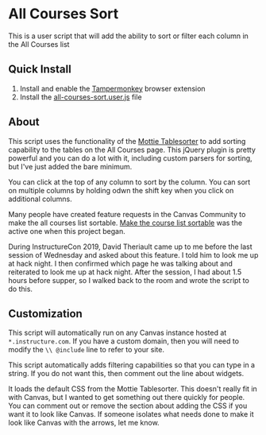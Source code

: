 # All Courses Sort
This is a user script that will add the ability to sort or filter each column in the All Courses list

## Quick Install
1. Install and enable the [Tampermonkey](http://tampermonkey.net/) browser extension
2. Install the [all-courses-sort.user.js](https://github.com/jamesjonesmath/canvancement/raw/master/courses/all-courses/all-courses-sort.user.js) file

## About
This script uses the functionality of the [Mottie Tablesorter](https://mottie.github.io/tablesorter/docs/) to add sorting capability to the tables on the All Courses page. This jQuery plugin is pretty powerful and you can do a lot with it, including custom parsers for sorting, but I've just added the bare minimum.

You can click at the top of any column to sort by the column. You can sort on multiple columns by holding odwn the shift key when you click on additional columns.

Many people have created feature requests in the Canvas Community to make the all courses list sortable. [Make the course list sortable](https://community.canvaslms.com/ideas/10886-make-the-course-list-sortable) was the active one when this project began.

During InstructureCon 2019, David Theriault came up to me before the last session of Wednesday and asked about this feature. I told him to look me up at hack night. I then confirmed which page he was talking about and reiterated to look me up at hack night. After the session, I had about 1.5 hours before supper, so I walked back to the room and wrote the script to do this.
## Customization
This script will automatically run on any Canvas instance hosted at ``*.instructure.com``. If you have a custom domain, then you will need to modify the `\\ @include` line to refer to your site.

This script automatically adds filtering capabilities so that you can type in a string. If you do not want this, then comment out the line about widgets.

It loads the default CSS from the Mottie Tablesorter. This doesn't really fit in with Canvas, but I wanted to get something out there quickly for people. You can comment out or remove the section about adding the CSS if you want it to look like Canvas. If someone isolates what needs done to make it look like Canvas with the arrows, let me know.
